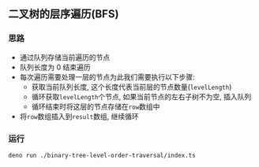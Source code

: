 ## 二叉树的层序遍历(BFS)

### 思路

- 通过队列存储当前遍历的节点
- 队列长度为 0 结束遍历
- 每次遍历需要处理一层的节点为此我们需要执行以下步骤:
  - 获取当前队列长度, 这个长度代表当前层的节点数量(`levelLength`)
  - 循环获取`levelLength`个节点, 如果当前节点的左右子树不为空, 插入队列
  - 循环结束时将这层的节点存储在`row`数组中
- 将`row`数组插入到`result`数组, 继续循环

### 运行

```bash
deno run ./binary-tree-level-order-traversal/index.ts
```

